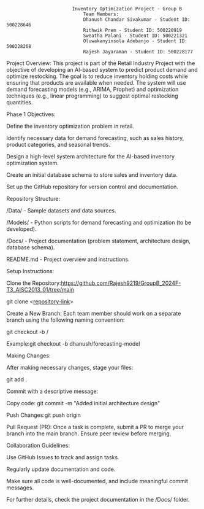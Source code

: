 							Inventory Optimization Project - Group B
								Team Members:
								Dhanush Chandar Sivakumar - Student ID: 500228646
								Rithwik Prem - Student ID: 500220919
								Sweatha Palani - Student ID: 500221321
								Oluwakanyinsola Adebanjo - Student ID: 500228268
								Rajesh Jayaraman - Student ID: 500228177

Project Overview:
This project is part of the Retail Industry Project with the objective of developing an AI-based system to predict product demand and optimize restocking. The goal is to reduce inventory holding costs while ensuring that products are available when needed. The system will use demand forecasting models (e.g., ARIMA, Prophet) and optimization techniques (e.g., linear programming) to suggest optimal restocking quantities.




Phase 1 Objectives:

Define the inventory optimization problem in retail.

Identify necessary data for demand forecasting, such as sales history, product categories, and seasonal trends.

Design a high-level system architecture for the AI-based inventory optimization system.

Create an initial database schema to store sales and inventory data.

Set up the GitHub repository for version control and documentation.





Repository Structure:

/Data/        - Sample datasets and data sources.

/Models/      - Python scripts for demand forecasting and optimization (to be developed).

/Docs/        - Project documentation (problem statement, architecture design, database schema).

README.md     - Project overview and instructions.




Setup Instructions:

Clone the Repository:https://github.com/Rajesh9219/GroupB_2024F-T3_AISC2013_01/tree/main

git clone <[repository-link](https://github.com/Rajesh9219/GroupB_2024F-T3_AISC2013_01/tree/main)>

Create a New Branch: Each team member should work on a separate branch using the following naming convention:

git checkout -b <team-member-name>/<feature-or-task>

Example:git checkout -b dhanush/forecasting-model

Making Changes:

After making necessary changes, stage your files:

git add .

Commit with a descriptive message:


Copy code: git commit -m "Added initial architecture design"

Push Changes:git push origin <branch-name>


Pull Request (PR): Once a task is complete, submit a PR to merge your branch into the main branch. Ensure peer review before merging.






Collaboration Guidelines:

Use GitHub Issues to track and assign tasks.

Regularly update documentation and code.

Make sure all code is well-documented, and include meaningful commit messages.

For further details, check the project documentation in the /Docs/ folder.

